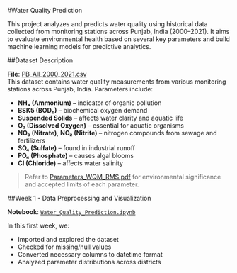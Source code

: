 #Water Quality Prediction

This project analyzes and predicts water quality using historical data collected from monitoring stations across Punjab, India (2000–2021). It aims to evaluate environmental health based on several key parameters and build machine learning models for predictive analytics.

##Dataset Description

**File**: [PB_All_2000_2021.csv](https://github.com/Lightning-President-9/Water-Quality-Prediction/blob/main/PB_All_2000_2021.csv)  
This dataset contains water quality measurements from various monitoring stations across Punjab, India. Parameters include:

- **NH₄ (Ammonium)** – indicator of organic pollution
- **BSK5 (BOD₅)** – biochemical oxygen demand
- **Suspended Solids** – affects water clarity and aquatic life
- **O₂ (Dissolved Oxygen)** – essential for aquatic organisms
- **NO₃ (Nitrate)**, **NO₂ (Nitrite)** – nitrogen compounds from sewage and fertilizers
- **SO₄ (Sulfate)** – found in industrial runoff
- **PO₄ (Phosphate)** – causes algal blooms
- **Cl (Chloride)** – affects water salinity

> Refer to [Parameters_WQM_RMS.pdf](https://github.com/Lightning-President-9/Water-Quality-Prediction/blob/main/Parameters_WQM_RMS.pdf) for environmental significance and accepted limits of each parameter.

##Week 1 - Data Preprocessing and Visualization

**Notebook**: [`Water_Quality_Prediction.ipynb`]([Water_Quality_Prediction.ipynb](https://github.com/Lightning-President-9/Water-Quality-Prediction/blob/main/Week_1/Water_Quality_Prediction.ipynb))

In this first week, we:
- Imported and explored the dataset
- Checked for missing/null values
- Converted necessary columns to datetime format
- Analyzed parameter distributions across districts
